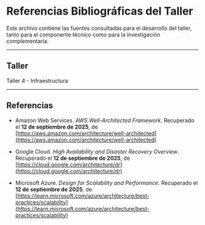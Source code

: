# Referencias Bibliográficas del Taller

Este archivo contiene las fuentes consultadas para el desarrollo del taller, tanto para el componente técnico como para la investigación complementaria.

---
## Taller

Taller 4 - Infraestructura

---
## Referencias

- Amazon Web Services. *AWS Well-Architected Framework*. Recuperado el **12 de septiembre de 2025**, de [https://aws.amazon.com/architecture/well-architected](https://aws.amazon.com/architecture/well-architected)

- Google Cloud. *High Availability and Disaster Recovery Overview*. Recuperado el **12 de septiembre de 2025**, de [https://cloud.google.com/architecture/dr](https://cloud.google.com/architecture/dr)

- Microsoft Azure. *Design for Scalability and Performance*. Recuperado el **12 de septiembre de 2025**, de [https://learn.microsoft.com/azure/architecture/best-practices/scalability](https://learn.microsoft.com/azure/architecture/best-practices/scalability)
